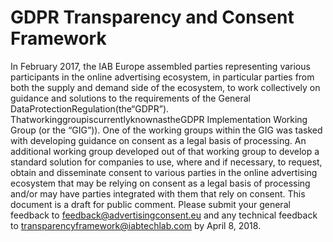 # GDPR Transparency and Consent Framework
In February 2017, the IAB Europe assembled parties representing various participants in the online advertising ecosystem, in particular parties from both the supply and demand side of the ecosystem, to work collectively on guidance and solutions to the requirements of the General DataProtectionRegulation(the“GDPR”). ThatworkinggroupiscurrentlyknownastheGDPR Implementation Working Group (or the “GIG”)). One of the working groups within the GIG was tasked with developing guidance on consent as a legal basis of processing. An additional working group developed out of that working group to develop a standard solution for companies to use, where and if necessary, to request, obtain and disseminate consent to various parties in the online advertising ecosystem that may be relying on consent as a legal basis of processing and/or may have parties integrated with them that rely on consent. This document is a draft for public comment. Please submit your general feedback to feedback@advertisingconsent.eu and any technical feedback to transparencyframework@iabtechlab.com  by April 8, 2018.
